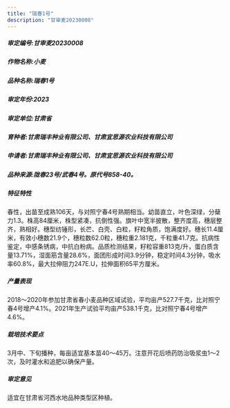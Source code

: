 ```yaml
---
title: "瑞春1号"
description: "甘审麦20230008"
---
```

##### 审定编号:甘审麦20230008

##### 作物名称:小麦

##### 品种名称:瑞春1号

##### 审定年份:2023

##### 审定单位:甘肃省

##### 育种者:甘肃瑞丰种业有限公司、甘肃宜思源农业科技有限公司

##### 申请者:甘肃瑞丰种业有限公司、甘肃宜思源农业科技有限公司

##### 品种来源:陇春23号/武春4号。原代号858-40。 

##### 特征特性
春性，出苗至成熟106天，与对照宁春4号熟期相当。幼苗直立，叶色深绿，分蘖力1.3。株高84厘米，株型紧凑，抗倒性强。旗叶中宽半披散，整齐度高，穗层整齐，熟相好。穗型纺锤形，长芒、白壳、白粒，籽粒角质，饱满度好。穗长11.4厘米，有效小穗数21.9个，穗粒数62.0粒，穗粒重2.181克，千粒重41.7克。抗病性鉴定，中感条锈病，中抗白粉病。品质检测结果，籽粒容重813克/升，蛋白质含量13.71%，湿面筋含量28.6%，面团形成时间3.9分钟，稳定时间4.3分钟，吸水率60.8%，最大拉伸阻力247E.U，拉伸面积65平方厘米。

##### 产量表现
2018～2020年参加甘肃省春小麦品种区域试验，平均亩产527.7千克，比对照宁春4号增产4.1%。2021年生产试验平均亩产538.1千克，比对照宁春4号增产4.6%。

##### 栽培技术要点
3月中、下旬播种，每亩适宜基本苗40～45万。注意开花后喷药防治吸浆虫1～2次，及时灌水和追肥以确保产量。

##### 审定意见
适宜在甘肃省河西水地品种类型区种植。
